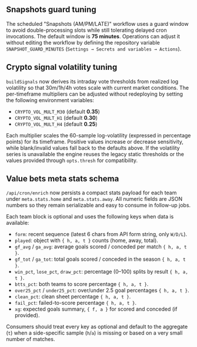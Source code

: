 ## Snapshots guard tuning

The scheduled "Snapshots (AM/PM/LATE)" workflow uses a guard window to avoid
double-processing slots while still tolerating delayed cron invocations. The
default window is **75 minutes**. Operations can adjust it without editing the
workflow by defining the repository variable `SNAPSHOT_GUARD_MINUTES`
(`Settings → Secrets and variables → Actions`).

## Crypto signal volatility tuning

`buildSignals` now derives its intraday vote thresholds from realized log
volatility so that 30m/1h/4h votes scale with current market conditions. The
per-timeframe multipliers can be adjusted without redeploying by setting the
following environment variables:

- `CRYPTO_VOL_MULT_M30` (default **0.35**)
- `CRYPTO_VOL_MULT_H1` (default **0.30**)
- `CRYPTO_VOL_MULT_H4` (default **0.25**)

Each multiplier scales the 60-sample log-volatility (expressed in percentage
points) for its timeframe. Positive values increase or decrease sensitivity,
while blank/invalid values fall back to the defaults above. If the volatility
series is unavailable the engine reuses the legacy static thresholds or the
values provided through `opts.thresh` for compatibility.

## Value bets meta stats schema

`/api/cron/enrich` now persists a compact stats payload for each team under
`meta.stats.home` and `meta.stats.away`. All numeric fields are JSON numbers so
they remain serializable and easy to consume in follow-up jobs.

Each team block is optional and uses the following keys when data is available:

- `form`: recent sequence (latest 6 chars from API form string, only `W/D/L`).
- `played`: object with `{ h, a, t }` counts (home, away, total).
- `gf_avg` / `ga_avg`: average goals scored / conceded per match `{ h, a, t }`.
- `gf_tot` / `ga_tot`: total goals scored / conceded in the season `{ h, a, t }`.
- `win_pct`, `lose_pct`, `draw_pct`: percentage (0–100) splits by result `{ h, a, t }`.
- `btts_pct`: both teams to score percentage `{ h, a, t }`.
- `over25_pct` / `under25_pct`: over/under 2.5 goal percentages `{ h, a, t }`.
- `clean_pct`: clean sheet percentage `{ h, a, t }`.
- `fail_pct`: failed-to-score percentage `{ h, a, t }`.
- `xg`: expected goals summary, `{ f, a }` for scored and conceded (if provided).

Consumers should treat every key as optional and default to the aggregate (`t`)
when a side-specific sample (`h`/`a`) is missing or based on a very small
number of matches.
